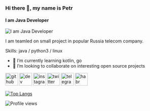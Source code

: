 ### Hi there 👋, my name is Petr
#### I am Java Developer
![I am Java Developer](https://keptelr.github.io/img/logo.png)

I am teamled on small project in popular Russia telecom company.

Skills: java / python3 / linux

- 🌱 I’m currently learning kotlin, go 
- 👯 I’m looking to collaborate on interesting open source projects 


[<img src='https://cdn.jsdelivr.net/npm/simple-icons@3.0.1/icons/github.svg' alt='github' height='40'>](https://github.com/keptelr)  [<img src='https://cdn.jsdelivr.net/npm/simple-icons@3.0.1/icons/dev-dot-to.svg' alt='dev' height='40'>](https://dev.to/keptelr)  [<img src='https://cdn.jsdelivr.net/npm/simple-icons@3.0.1/icons/instagram.svg' alt='instagram' height='40'>](https://www.instagram.com/keptelr/)  [<img src='https://cdn.jsdelivr.net/npm/simple-icons@3.0.1/icons/twitter.svg' alt='twitter' height='40'>](https://twitter.com/keptelr)  [<img src='https://cdn.jsdelivr.net/npm/simple-icons@3.0.1/icons/telegram.svg' alt='telegram' height='40'>](http://t.me/keptelr)  [<img src='https://cdn.jsdelivr.net/npm/simple-icons@3.0.1/icons/habr.svg' alt='habr' height='40'>](https://habr.com/ru/users/keptelr/)  

[![Top Langs](https://github-readme-stats.vercel.app/api/top-langs/?username=keptelr)](https://github.com/anuraghazra/github-readme-stats)

![Profile views](https://gpvc.arturio.dev/keptelr)  

